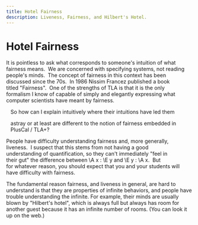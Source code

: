 ```yaml
---
title: Hotel Fairness
description: Liveness, Fairness, and Hilbert's Hotel.
---
```



# Hotel Fairness


It is pointless to ask what corresponds to someone's intuition of what  
fairness means.  We are concerned with specifying systems, not reading  
people's minds.  The concept of fairness in this context has been  
discussed since the 70s.  In 1986 Nissim Francez published a book  
titled "Fairness".  One of the strengths of TLA is that it is the only  
formalism I know of capable of simply and elegantly expressing what  
computer scientists have meant by fairness.  
  
   So how can I explain intuitively where their intuitions have led them

   astray or at least are different to the notion of fairness embedded in  
   PlusCal / TLA+?

People have difficulty understanding fairness and, more generally,  
liveness.  I suspect that this stems from not having a good  
understanding of quantification, so they can't immediately "feel in  
their gut" the difference between \A x : \E y and \E y : \A x.  But  
for whatever reason, you should expect that you and your students will  
have difficulty with fairness. 


The fundamental reason fairness, and liveness
in general, are hard to understand is that they are properties of
infinite behaviors, and people have trouble understanding the
infinite.  For example, their minds are usually blown by "Hilbert's
hotel", which is always full but always has room for another guest
because it has an infinite number of rooms.  (You can look it up on
the web.)
